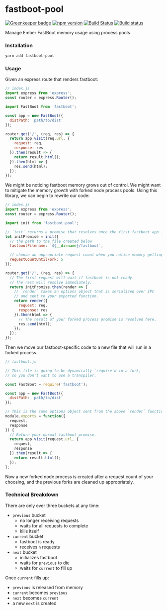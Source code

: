 # fastboot-pool

[![Greenkeeper badge](https://badges.greenkeeper.io/kellyselden/fastboot-pool.svg)](https://greenkeeper.io/)
[![npm version](https://badge.fury.io/js/fastboot-pool.svg)](https://badge.fury.io/js/fastboot-pool)
[![Build Status](https://travis-ci.org/kellyselden/fastboot-pool.svg?branch=master)](https://travis-ci.org/kellyselden/fastboot-pool)
[![Build status](https://ci.appveyor.com/api/projects/status/nnjfs5tkwvgqch7i/branch/master?svg=true)](https://ci.appveyor.com/project/kellyselden/fastboot-pool/branch/master)

Manage Ember FastBoot memory usage using process pools

### Installation

```sh
yarn add fastboot-pool
```

### Usage

Given an express route that renders fastboot:

```js
// index.js
import express from 'express';
const router = express.Router();

import FastBoot from 'fastboot';

const app = new FastBoot({
  distPath: 'path/to/dist'
});

router.get('/', (req, res) => {
  return app.visit(req.url, {
    request: req,
    response: res
  }).then(result => {
    return result.html();
  }).then(html => {
    res.send(html);
  });
});
```

We might be noticing fastboot memory grows out of control. We might want to mitigate the memory growth with forked node process pools. Using this library, we can begin to rewrite our code:

```js
// index.js
import express from 'express';
const router = express.Router();

import init from 'fastboot-pool';

// `init` returns a promise that resolves once the first fastboot app initializes.
let initPromise = init({
  // the path to the file created below
  fastbootFilename: `${__dirname}/fastboot`,

  // choose an appropriate request count when you notice memory getting too high
  requestCountUntilFork: 5
});

router.get('/', (req, res) => {
  // The first request will wait if fastboot is not ready.
  // The rest will resolve immediately.
  return initPromise.then(render => {
    // `render` takes an options object that is serialized over IPC
    // and sent to your exported function.
    return render({
      request: req,
      response: res
    }).then(html => {
      // The result of your forked process promise is resolved here.
      res.send(html);
    });
  });
});
```

Then we move our fastboot-specific code to a new file that will run in a forked process.

```js
// fastboot.js

// This file is going to be dynamically `require`d in a fork,
// so you don't want to use a transpiler.

const FastBoot = require('fastboot');

const app = new FastBoot({
  distPath: 'path/to/dist'
});

// This is the same options object sent from the above `render` function.
module.exports = function({
  request,
  response
}) {
  // Return your normal fastboot promise.
  return app.visit(request.url, {
    request,
    response
  }).then(result => {
    return result.html();
  });
};
```

Now a new forked node process is created after a request count of your choosing, and the previous forks are cleaned up appropriately.

### Technical Breakdown

There are only ever three buckets at any time:

* `previous` bucket
  * no longer receiving requests
  * waits for all requests to complete
  * kills itself
* `current` bucket
  * fastboot is ready
  * receives `n` requests
* `next` bucket
  * initializes fastboot
  * waits for `previous` to die
  * waits for `current` to fill up

Once `current` fills up:
  * `previous` is released from memory
  * `current` becomes `previous`
  * `next` becomes `current`
  * a new `next` is created
